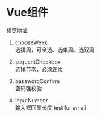 # Vue组件
[预览地址](https://xiamijun.github.io/my-Vue-components/dist)
1. chooseWeek  
选择周，可全选、选单周、选双周  

2. sequentCheckbox  
选择节次，必须连续  

3. passwordConfirm  
密码强校验

4. inputNumber  
输入框回显长度
test for email